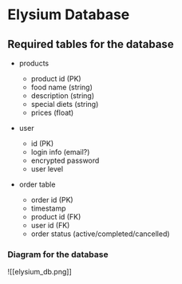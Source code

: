 # Elysium Database

## Required tables for the database

- products

  - product id (PK)
  - food name (string)
  - description (string)
  - special diets (string)
  - prices (float)

- user

  - id (PK)
  - login info (email?)
  - encrypted password
  - user level

- order table
  - order id (PK)
  - timestamp
  - product id (FK)
  - user id (FK)
  - order status (active/completed/cancelled)

### Diagram for the database

![[elysium_db.png]]
